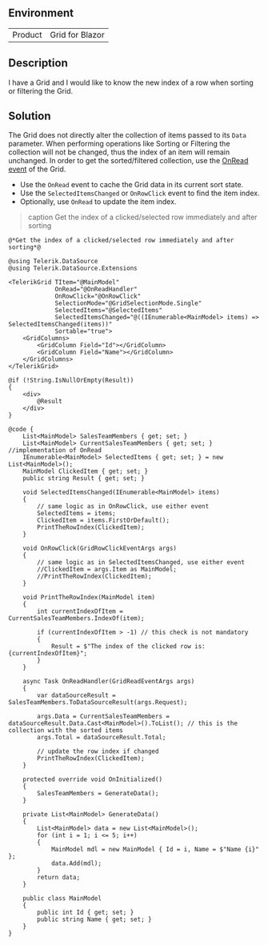 
## Environment
<table>
<tbody>
<tr>
<td>Product</td>
<td>Grid for Blazor</td>
</tr>
</tbody>
</table>

## Description

I have a Grid and I would like to know the new index of a row when sorting or filtering the Grid.

## Solution

The Grid does not directly alter the collection of items passed to its `Data` parameter. When performing operations like Sorting or Filtering the collection will not be changed, thus the index of an item will remain unchanged. In order to get the sorted/filtered collection, use the [OnRead event](slug:components/grid/manual-operations) of the Grid.

* Use the `OnRead` event to cache the Grid data in its current sort state.
* Use the `SelectedItemsChanged` or `OnRowClick` event to find the item index.
* Optionally, use `OnRead` to update the item index.

>caption Get the index of a clicked/selected row immediately and after sorting

````RAZOR
@*Get the index of a clicked/selected row immediately and after sorting*@

@using Telerik.DataSource
@using Telerik.DataSource.Extensions

<TelerikGrid TItem="@MainModel"
             OnRead="@OnReadHandler"
             OnRowClick="@OnRowClick"
             SelectionMode="@GridSelectionMode.Single"
             SelectedItems="@SelectedItems"
             SelectedItemsChanged="@((IEnumerable<MainModel> items) => SelectedItemsChanged(items))"
             Sortable="true">
    <GridColumns>
        <GridColumn Field="Id"></GridColumn>
        <GridColumn Field="Name"></GridColumn>
    </GridColumns>
</TelerikGrid>

@if (!String.IsNullOrEmpty(Result))
{
    <div>
        @Result
    </div>
}

@code {
    List<MainModel> SalesTeamMembers { get; set; }
    List<MainModel> CurrentSalesTeamMembers { get; set; } //implementation of OnRead
    IEnumerable<MainModel> SelectedItems { get; set; } = new List<MainModel>();
    MainModel ClickedItem { get; set; }
    public string Result { get; set; }

    void SelectedItemsChanged(IEnumerable<MainModel> items)
    {
        // same logic as in OnRowClick, use either event
        SelectedItems = items;
        ClickedItem = items.FirstOrDefault();
        PrintTheRowIndex(ClickedItem);
    }

    void OnRowClick(GridRowClickEventArgs args)
    {
        // same logic as in SelectedItemsChanged, use either event
        //ClickedItem = args.Item as MainModel;
        //PrintTheRowIndex(ClickedItem);
    }

    void PrintTheRowIndex(MainModel item)
    {
        int currentIndexOfItem = CurrentSalesTeamMembers.IndexOf(item);

        if (currentIndexOfItem > -1) // this check is not mandatory
        {
            Result = $"The index of the clicked row is: {currentIndexOfItem}";
        }
    }

    async Task OnReadHandler(GridReadEventArgs args)
    {
        var dataSourceResult = SalesTeamMembers.ToDataSourceResult(args.Request);

        args.Data = CurrentSalesTeamMembers = dataSourceResult.Data.Cast<MainModel>().ToList(); // this is the collection with the sorted items
        args.Total = dataSourceResult.Total;

        // update the row index if changed
        PrintTheRowIndex(ClickedItem);
    }

    protected override void OnInitialized()
    {
        SalesTeamMembers = GenerateData();
    }

    private List<MainModel> GenerateData()
    {
        List<MainModel> data = new List<MainModel>();
        for (int i = 1; i <= 5; i++)
        {
            MainModel mdl = new MainModel { Id = i, Name = $"Name {i}" };
            data.Add(mdl);
        }
        return data;
    }

    public class MainModel
    {
        public int Id { get; set; }
        public string Name { get; set; }
    }
}
````

